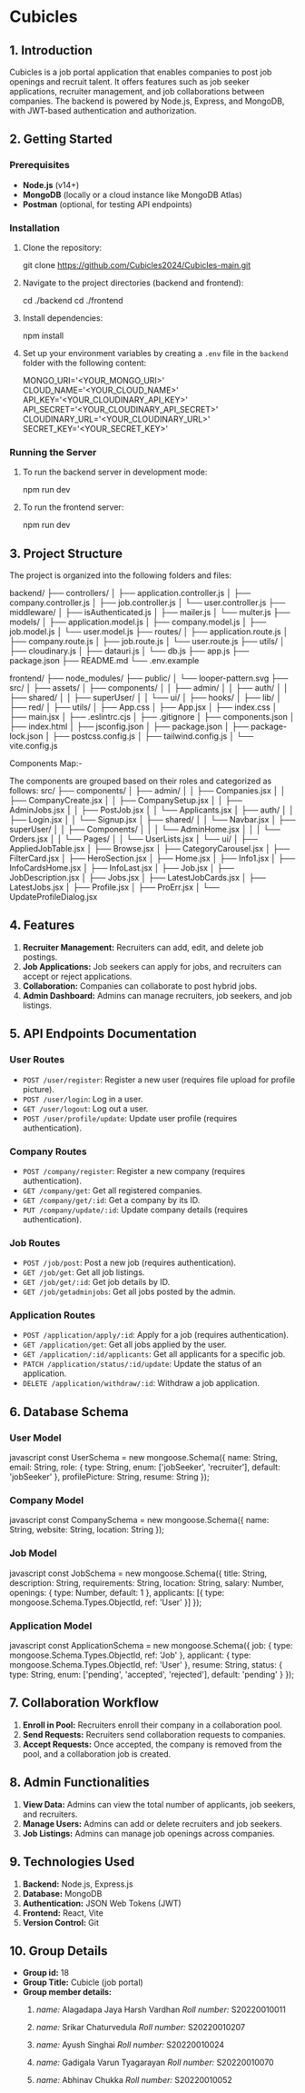# Cubicles

## 1. Introduction

Cubicles is a job portal application that enables companies to post job openings and recruit talent. It offers features such as job seeker applications, recruiter management, and job collaborations between companies. The backend is powered by Node.js, Express, and MongoDB, with JWT-based authentication and authorization.

## 2. Getting Started

### Prerequisites

- **Node.js** (v14+)
- **MongoDB** (locally or a cloud instance like MongoDB Atlas)
- **Postman** (optional, for testing API endpoints)

### Installation

1. Clone the repository:

    git clone https://github.com/Cubicles2024/Cubicles-main.git

2. Navigate to the project directories (backend and frontend):

    cd ./backend
    cd ./frontend

3. Install dependencies:

    npm install

4. Set up your environment variables by creating a `.env` file in the `backend` folder with the following content:

    MONGO_URI='<YOUR_MONGO_URI>'
    CLOUD_NAME='<YOUR_CLOUD_NAME>'
    API_KEY='<YOUR_CLOUDINARY_API_KEY>'
    API_SECRET='<YOUR_CLOUDINARY_API_SECRET>'
    CLOUDINARY_URL='<YOUR_CLOUDINARY_URL>'
    SECRET_KEY='<YOUR_SECRET_KEY>'
    

### Running the Server

1. To run the backend server in development mode:

    npm run dev

2. To run the frontend server:

    npm run dev

## 3. Project Structure

The project is organized into the following folders and files:

backend/
├── controllers/
│   ├── application.controller.js
│   ├── company.controller.js
│   ├── job.controller.js
│   └── user.controller.js
├── middleware/
│   ├── isAuthenticated.js
│   ├── mailer.js
│   └── multer.js
├── models/
│   ├── application.model.js
│   ├── company.model.js
│   ├── job.model.js
│   └── user.model.js
├── routes/
│   ├── application.route.js
│   ├── company.route.js
│   ├── job.route.js
│   └── user.route.js
├── utils/
│   ├── cloudinary.js
│   ├── datauri.js
│   └── db.js
├── app.js
├── package.json
├── README.md
└── .env.example



frontend/
├── node_modules/
├── public/
│ └── looper-pattern.svg
├── src/
│ ├── assets/
│ ├── components/
│ │ ├── admin/
│ │ ├── auth/
│ │ ├── shared/
│ │ ├── superUser/
│ │ └── ui/
│ ├── hooks/
│ ├── lib/
│ ├── red/
│ ├── utils/
│ ├── App.css
│ ├── App.jsx
│ ├── index.css
│ ├── main.jsx
│ ├── .eslintrc.cjs
│ ├── .gitignore
│ ├── components.json
│ ├── index.html
│ ├── jsconfig.json
│ ├── package.json
│ ├── package-lock.json
│ ├── postcss.config.js
│ ├── tailwind.config.js
│ └── vite.config.js



Components Map:-

The components are grouped based on their roles and categorized as follows:
src/
├── components/
│ ├── admin/
│ │ ├── Companies.jsx
│ │ ├── CompanyCreate.jsx
│ │ ├── CompanySetup.jsx
│ │ ├── AdminJobs.jsx
│ │ ├── PostJob.jsx
│ │ └── Applicants.jsx
│ ├── auth/
│ │ ├── Login.jsx
│ │ └── Signup.jsx
│ ├── shared/
│ │ └── Navbar.jsx
│ ├── superUser/
│ │ ├── Components/
│ │ │ └── AdminHome.jsx
│ │ │ └── Orders.jsx
│ │ └── Pages/
│ │ └── UserLists.jsx
│ └── ui/
│ ├── AppliedJobTable.jsx
│ ├── Browse.jsx
│ ├── CategoryCarousel.jsx
│ ├── FilterCard.jsx
│ ├── HeroSection.jsx
│ ├── Home.jsx
│ ├── Info1.jsx
│ ├── InfoCardsHome.jsx
│ ├── InfoLast.jsx
│ ├── Job.jsx
│ ├── JobDescription.jsx
│ ├── Jobs.jsx
│ ├── LatestJobCards.jsx
│ ├── LatestJobs.jsx
│ ├── Profile.jsx
│ ├── ProErr.jsx
│ └── UpdateProfileDialog.jsx


## 4. Features

1. **Recruiter Management:** Recruiters can add, edit, and delete job postings.
2. **Job Applications:** Job seekers can apply for jobs, and recruiters can accept or reject applications.
3. **Collaboration:** Companies can collaborate to post hybrid jobs.
4. **Admin Dashboard:** Admins can manage recruiters, job seekers, and job listings.

## 5. API Endpoints Documentation

### User Routes

- `POST /user/register`: Register a new user (requires file upload for profile picture).
- `POST /user/login`: Log in a user.
- `GET /user/logout`: Log out a user.
- `POST /user/profile/update`: Update user profile (requires authentication).

### Company Routes

- `POST /company/register`: Register a new company (requires authentication).
- `GET /company/get`: Get all registered companies.
- `GET /company/get/:id`: Get a company by its ID.
- `PUT /company/update/:id`: Update company details (requires authentication).

### Job Routes

- `POST /job/post`: Post a new job (requires authentication).
- `GET /job/get`: Get all job listings.
- `GET /job/get/:id`: Get job details by ID.
- `GET /job/getadminjobs`: Get all jobs posted by the admin.

### Application Routes

- `POST /application/apply/:id`: Apply for a job (requires authentication).
- `GET /application/get`: Get all jobs applied by the user.
- `GET /application/:id/applicants`: Get all applicants for a specific job.
- `PATCH /application/status/:id/update`: Update the status of an application.
- `DELETE /application/withdraw/:id`: Withdraw a job application.

## 6. Database Schema

### User Model

javascript
const UserSchema = new mongoose.Schema({
  name: String,
  email: String,
  role: { type: String, enum: ['jobSeeker', 'recruiter'], default: 'jobSeeker' },
  profilePicture: String,
  resume: String
});


### Company Model

javascript
const CompanySchema = new mongoose.Schema({
  name: String,
  website: String,
  location: String
});


### Job Model

javascript
const JobSchema = new mongoose.Schema({
  title: String,
  description: String,
  requirements: String,
  location: String,
  salary: Number,
  openings: { type: Number, default: 1 },
  applicants: [{ type: mongoose.Schema.Types.ObjectId, ref: 'User' }]
});


### Application Model

javascript
const ApplicationSchema = new mongoose.Schema({
  job: { type: mongoose.Schema.Types.ObjectId, ref: 'Job' },
  applicant: { type: mongoose.Schema.Types.ObjectId, ref: 'User' },
  resume: String,
  status: { type: String, enum: ['pending', 'accepted', 'rejected'], default: 'pending' }
});


## 7. Collaboration Workflow

1. **Enroll in Pool:** Recruiters enroll their company in a collaboration pool.
2. **Send Requests:** Recruiters send collaboration requests to companies.
3. **Accept Requests:** Once accepted, the company is removed from the pool, and a collaboration job is created.

## 8. Admin Functionalities

1. **View Data:** Admins can view the total number of applicants, job seekers, and recruiters.
2. **Manage Users:** Admins can add or delete recruiters and job seekers.
3. **Job Listings:** Admins can manage job openings across companies.

## 9. Technologies Used

1. **Backend:** Node.js, Express.js
2. **Database:** MongoDB
3. **Authentication:** JSON Web Tokens (JWT)
4. **Frontend:** React, Vite
5. **Version Control:** Git



## 10. Group Details

- **Group id:** 18
- **Group Title:** Cubicle (job portal)
- **Group member details:**
    1. *name:* Alagadapa Jaya Harsh Vardhan
       *Roll number:* S20220010011
    
    2. *name:* Srikar Chaturvedula
       *Roll number:* S20220010207

    3. *name:* Ayush Singhai
       *Roll number:* S20220010024

    4. *name:* Gadigala Varun Tyagarayan
       *Roll number:* S20220010070

    5. *name:* Abhinav Chukka
       *Roll number:* S20220010052

